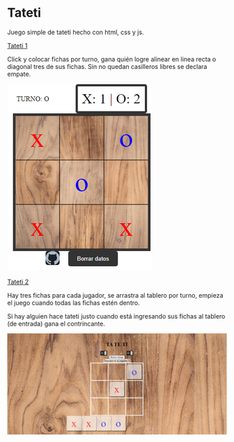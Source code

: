 # Tateti
Juego simple de tateti hecho con html, css y js.

[Tateti 1](https://montexbjeliseo.github.io/tateti_js/)

Click y colocar fichas por turno, gana quién logre alinear en linea recta o diagonal tres de sus fichas. Sin no quedan casilleros libres se declara empate.

![Tateti1_screenshot](Tateti1.png)

[Tateti 2](https://montexbjeliseo.github.io/tateti_js/tateti.html)

Hay tres fichas para cada jugador, se arrastra al tablero por turno, empieza el juego cuando todas las fichas estén dentro.

Si hay alguien hace tateti justo cuando está ingresando sus fichas al tablero (de entrada) gana el contrincante.

![Tateti2_screenshot](Tateti2.png)